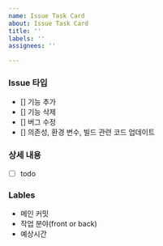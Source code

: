 ```yaml
---
name: Issue Task Card
about: Issue Task Card
title: ''
labels: ''
assignees: ''

---
```


### Issue 타입
- [] 기능 추가
- [] 기능 삭제
- [] 버그 수정
- [] 의존성, 환경 변수, 빌드 관련 코드 업데이트

### 상세 내용
- [ ] todo

### Lables
- 메인 커밋
- 작업 분야(front or back)
- 예상시간
